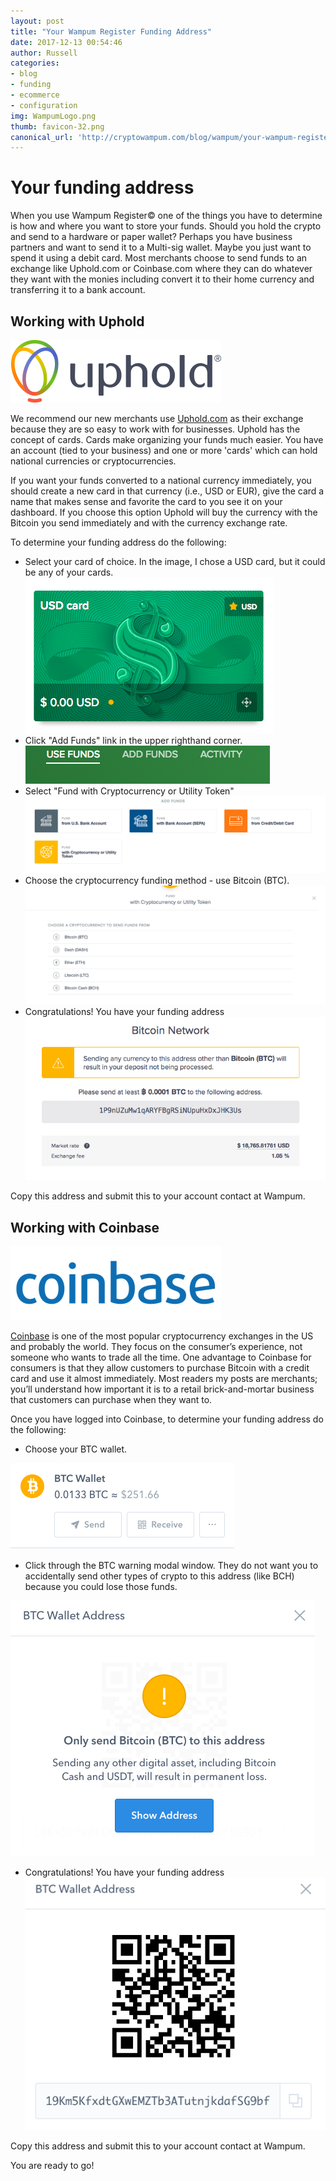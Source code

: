 ```yaml
---
layout: post
title: "Your Wampum Register Funding Address"
date: 2017-12-13 00:54:46
author: Russell
categories:
- blog
- funding
- ecommerce
- configuration
img: WampumLogo.png
thumb: favicon-32.png
canonical_url: 'http://cryptowampum.com/blog/wampum/your-wampum-register-funding-address.html'
---
```


# Your funding address #

When you use Wampum Register© one of the things you have to determine is how and where you want to store your funds.  Should you hold the crypto and send to a hardware or paper wallet?  Perhaps you have business partners and want to send it to a Multi-sig wallet.  Maybe you just want to spend it using a debit card.  Most merchants choose to send funds to an exchange like Uphold.com or Coinbase.com where they can do whatever they want with the monies including convert it to their home currency and transferring it to a bank account.

## Working with Uphold ##
![Uphold](/assets/img/blog/uphold-logo-horizontal-small.png) 

We recommend our new merchants use [Uphold.com](https://uphold.com) as their exchange because they are so easy to work with for businesses. Uphold has the concept of cards. Cards make organizing your funds much easier. You have an account (tied to your business) and one or more 'cards' which can hold national currencies or cryptocurrencies.  

If you want your funds converted to a national currency immediately, you should create a new card in that currency (i.e., USD or EUR), give the card a name that makes sense and favorite the card to you see it on your dashboard. If you choose this option Uphold will buy the currency with the Bitcoin you send immediately and with the currency exchange rate.

To determine your funding address do the following:
- Select your card of choice.  In the image, I chose a USD card, but it could be any of your cards.
![Choose your card](/assets/img/blog/uphold-card.png) 
- Click "Add Funds" link in the upper righthand corner.
![Add Funds](/assets/img/blog/uphold-add-funds.png)
- Select "Fund with Cryptocurrency or Utility Token"
![Funding Options](/assets/img/blog/uphold-options.png)
- Choose the cryptocurrency funding method - use Bitcoin (BTC).
![Choose BTC](/assets/img/blog/uphold-type.png)
- Congratulations!  You have your funding address
![You are done](/assets/img/blog/uphold-funding-address.png)
 
Copy this address and submit this to your account contact at Wampum.


## Working with Coinbase ##

![Coinbase](/assets/img/blog/coinbase_sm.png) 

[Coinbase](https://coinbase.com/) is one of the most popular cryptocurrency exchanges in the US and probably the world.  They focus on the consumer’s experience, not someone who wants to trade all the time. One advantage to Coinbase for consumers is that they allow customers to purchase Bitcoin with a credit card and use it almost immediately. Most readers my posts are merchants; you’ll understand how important it is to a retail brick-and-mortar business that customers can purchase when they want to.

Once you have logged into Coinbase, to determine your funding address do the following:
- Choose your BTC wallet.

![Choose your wallet](/assets/img/blog/CoinbaseAccount.png) 
- Click through the BTC warning modal window.  They do not want you to accidentally send other types of crypto to this address (like BCH) because you could lose those funds.

![Confirm](/assets/img/blog/CoinbaseModal.png)

- Congratulations!  You have your funding address
![You are done](/assets/img/blog/CoinbaseQR.png)
 
Copy this address and submit this to your account contact at Wampum.  

You are ready to go!

[russell]: http://cryptowampum.com
